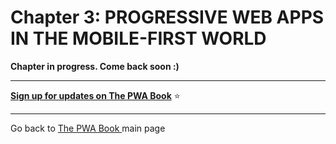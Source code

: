 # Chapter 3: PROGRESSIVE WEB APPS IN THE MOBILE-FIRST WORLD



**Chapter in progress. Come back soon :)**


------


**[Sign up for updates on The PWA Book](https://divante.com/pwa-book#form)** ⭐️    


------

 
Go back to [The PWA Book ](https://divante.com/pwa-book) main page 
